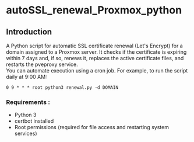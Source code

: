 # autoSSL_renewal_Proxmox_python
## Introduction
A Python script for automatic SSL certificate renewal (Let's Encrypt) for a domain assigned to a Proxmox server.
It checks if the certificate is expiring within 7 days and, if so, renews it, replaces the active certificate files, and restarts the pveproxy service. </br>
You can automate execution using a cron job. For example, to run the script daily at 9:00 AM: </br>
```
0 9 * * * root python3 renewal.py -d DOMAIN
```
### Requirements :
- Python 3
- certbot installed
- Root permissions (required for file access and restarting system services)

